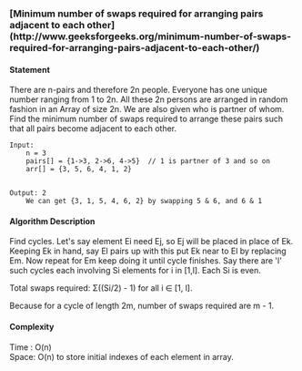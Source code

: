 <h3>[Minimum number of swaps required for arranging pairs adjacent to each other](http://www.geeksforgeeks.org/minimum-number-of-swaps-required-for-arranging-pairs-adjacent-to-each-other/)</h3>

<h4>Statement</h4>
There are n-pairs and therefore 2n people. 
Everyone has one unique number ranging from 1 to 2n. 
All these 2n persons are arranged in random fashion in an Array of size 2n. 
We are also given who is partner of whom. 
Find the minimum number of swaps required to arrange these pairs such that all pairs become adjacent to each other.

``` 
Input:
    n = 3  
    pairs[] = {1->3, 2->6, 4->5}  // 1 is partner of 3 and so on
    arr[] = {3, 5, 6, 4, 1, 2}
    
    
Output: 2
    We can get {3, 1, 5, 4, 6, 2} by swapping 5 & 6, and 6 & 1
```

<h4>Algorithm Description</h4>
Find cycles. Let's say element Ei need Ej, so Ej will be placed in place of Ek. Keeping Ek in hand, say El pairs up with this
put Ek near to El by replacing Em. Now repeat for Em keep doing it until cycle finishes. Say there are 
'l' such cycles each involving Si elements for i in [1,l]. Each Si is even.

Total swaps required: Σ((Si/2) - 1) for all i ∈ [1, l]. 

Because for a cycle of length 2m, number of swaps required are m - 1.

<h4>Complexity</h4>
Time : O(n) <br>
Space: O(n) to store initial indexes of each element in array.


